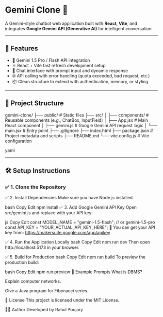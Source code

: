 # Gemini Clone 🔮

A Gemini-style chatbot web application built with **React**, **Vite**, and integrates **Google Gemini API (Generative AI)** for intelligent conversation.

---

## 🚀 Features

- 🧠 Gemini 1.5 Pro / Flash API integration
- ⚛️ React + Vite fast refresh development setup
- 💬 Chat interface with prompt input and dynamic response
- 🌐 API calling with error handling (quota exceeded, bad request, etc.)
- 📦 Clean structure to extend with authentication, memory, or styling

---

## 📁 Project Structure


gemini-clone/
├── public/ # Static files
├── src/
│ ├── components/ # Reusable components (e.g., ChatBox, InputField)
│ ├── App.jsx # Main React component
│ ├── gemini.js # Google Gemini API request logic
│ └── main.jsx # Entry point
├── .gitignore
├── index.html
├── package.json # Project metadata and scripts
├── README.md
└── vite.config.js # Vite configuration

yaml

---

## 🛠️ Setup Instructions

### ✅ 1. Clone the Repository


✅ 2. Install Dependencies
Make sure you have Node.js installed.

bash
Copy
Edit
npm install
✅ 3. Add Google Gemini API Key
Open src/gemini.js and replace with your API key:

js
Copy
Edit
const MODEL_NAME = "gemini-1.5-flash";  // or gemini-1.5-pro
const API_KEY = "YOUR_ACTUAL_API_KEY_HERE";
🔑 You can get your API key from: https://makersuite.google.com/app/apikey

✅ 4. Run the Application Locally
bash
Copy
Edit
npm run dev
Then open http://localhost:5173 in your browser.

✅ 5. Build for Production
bash
Copy
Edit
npm run build
To preview the production build:

bash
Copy
Edit
npm run preview
🧪 Example Prompts
What is DBMS?

Explain computer networks.

Give a Java program for Fibonacci series.

🧾 License
This project is licensed under the MIT License.

👨‍💻 Author
Developed by Rahul  Poojary

